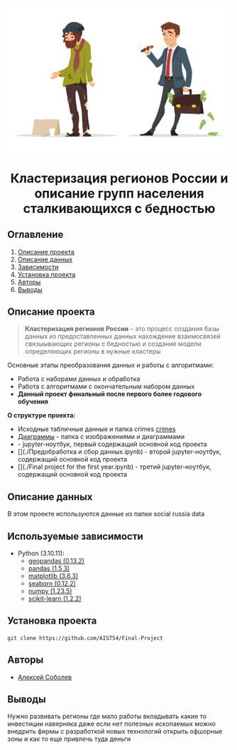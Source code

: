 ![](./Диаграммы/1685649118_celes-club-p-bogatstvo-i-bednost-risunok-risunok-vkonta-9.jpg)

# <center> Кластеризация регионов России и описание групп населения сталкивающихся с бедностью</center>
## Оглавление
1. [Описание проекта](#Описание-проекта)
2. [Описание данных](#Описание-данных)
3. [Зависимости](#Зависимости)
4. [Установка проекта](#Установка-проекта)
5. [Авторы](#Авторы)
6. [Выводы](Использование-проекта)

## Описание проекта

> **Кластеризация регионов России** – это процесс создания базы данных из предоставленных данных нахождение взаимосвязей связыывающих регионы с бедностью и создание модели определяющих регионы в нужные кластеры

Основные этапы преобразования данных и работы с алгоритмами:
* Работа с наборами данных и обработка
* Работа с алгоритмами с окончательным набором данных
* **Данный проект финальный после первого более годового обучения**


**О структуре проекта:**
* Исходные табличные данные и папка crimes [crimes](./crimes)
* [Диаграммы](./Диаграммы) - папка с изображениями и диаграммами
* [](./crimes.ipynb) - jupyter-ноутбук, первый содержащий основной код проекта
* [](./Предобработка и сбор данных.ipynb) - второй jupyter-ноутбук, содержащий основной код проекта
* [](./Final project for the first year.ipynb) - третий jupyter-ноутбук, содержащий основной код проекта


## Описание данных
В этом проекте используются данные из папки social russia data
## Используемые зависимости
* Python (3.10.11):
    * [geopandas (0.13.2)](https://geopandas.org)
    * [pandas (1.5.3)](https://pandas.pydata.org)
    * [matplotlib (3.6.3)](https://matplotlib.org)
    * [seaborn (0.12.2)](https://seaborn.pydata.org)
    * [numpy (1.23.5)](https://numpy.org)
    * [scikit-learn (1.2.2)](https://scikit-learn.org)

## Установка проекта

```
git clone https://github.com/AIST54/Final-Project
```

## Авторы

* [Алексей Соболев](https://vk.com/id451018589)

## Выводы

Нужно развивать регионы где мало работы вкладывать какие то инвестиции наверняка даже если нет полезных ископаемых можно внедрить фирмы
с разработкой новых технологий открыть офшорные зоны и как то еще привлечь туда деньги
